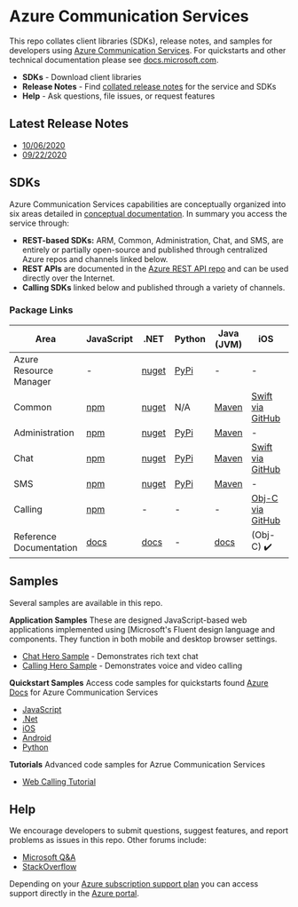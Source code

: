 # Azure Communication Services
This repo collates client libraries (SDKs), release notes, and samples for developers using [Azure Communication Services](https://azure.microsoft.com/en-us/services/communication-services/). For quickstarts and other technical documentation please see [docs.microsoft.com](https://docs.microsoft.com/azure/communication-services/overview).

- **SDKs** - Download client libraries
- **Release Notes** - Find [collated release notes](https://github.com/Azure/Communication/tree/master/releasenotes) for the service and SDKs
- **Help** - Ask questions, file issues, or request features

## Latest Release Notes 
- [10/06/2020](./releasenotes/2020-October-06.md)
- [09/22/2020](./releasenotes/2020-September-22.md)

## SDKs

Azure Communication Services capabilities are conceptually organized into six areas detailed in [conceptual documentation](https://docs.microsoft.com/en-us/azure/communication-services/concepts/sdk-options). In summary you access the service through:
- **REST-based SDKs:** ARM, Common, Administration, Chat, and SMS, are entirely or partially open-source and published through centralized Azure repos and channels linked below. 
- **REST APIs** are documented in the [Azure REST API repo](https://github.com/Azure/azure-rest-api-specs) and can be used directly over the Internet. 
- **Calling SDKs** linked below and published through a variety of channels.


### Package Links

| Area           | JavaScript | .NET | Python | Java (JVM) | iOS | Android (Java) | Other                          |
| -------------- | ---------- | ---- | ------ | ---- | -------------- | -------------- | ------------------------------ |
| Azure Resource Manager | -         | [nuget](https://www.nuget.org/packages/Azure.ResourceManager.Communication)    |   [PyPi](https://pypi.org/project/azure-mgmt-communication/)    |  -  | -              | -  | [Go via GitHub](https://github.com/Azure/azure-sdk-for-go/releases/tag/v46.3.0) |
| Common         | [npm](https://www.npmjs.com/package/@azure/communication-common)         | [nuget](https://www.nuget.org/packages/Azure.Communication.Common/)    | N/A      | [Maven](https://search.maven.org/search?q=a:azure-communication-common)   | [Swift via GitHub](https://github.com/Azure/azure-sdk-for-ios/releases/tag/1.0.0-beta.1)            | [Maven](https://search.maven.org/artifact/com.azure.android/azure-communication-common)             | -                              |
| Administration | [npm](https://www.npmjs.com/package/@azure/communication-administration)         | [nuget](https://www.nuget.org/packages/Azure.Communication.Administration)    | [PyPi](https://pypi.org/project/azure-communication-administration/)      | [Maven](https://search.maven.org/search?q=a:azure-communication-administration)   | -              | -              | -                            |
| Chat           | [npm](https://www.npmjs.com/package/@azure/communication-chat)        | [nuget](https://www.nuget.org/packages/Azure.Communication.Chat)     | [PyPi](https://pypi.org/project/azure-communication-chat/)     | [Maven](https://search.maven.org/search?q=a:azure-communication-chat)   | [Swift via GitHub](https://github.com/Azure/azure-sdk-for-ios/releases)  | [Maven](https://search.maven.org/search?q=a:azure-communication-chat)   | -                              |
| SMS            | [npm](https://www.npmjs.com/package/@azure/communication-sms)         | [nuget](https://www.nuget.org/packages/Azure.Communication.Sms)    | [PyPi](https://pypi.org/project/azure-communication-sms/)       | [Maven](https://search.maven.org/artifact/com.azure/azure-communication-sms)   | -              | -              | -                              |
| Calling        | [npm](https://www.npmjs.com/package/@azure/communication-calling)         | -      | -      | -     | [Obj-C via GitHub](https://github.com/Azure/Communication/releases/tag/v1.0.0-beta.2)     | [Maven](https://search.maven.org/artifact/com.azure.android/azure-communication-calling/)            | -                              |
| Reference Documentation     | [docs](https://azure.github.io/azure-sdk-for-js/communication.html)         | [docs](https://azure.github.io/azure-sdk-for-net/communication.html)      | -      | [docs](http://azure.github.io/azure-sdk-for-java/communication.html)     | (Obj-C) ✔️     | ✔️            | -                              |

## Samples

Several samples are available in this repo.

**Application Samples**
These are designed JavaScript-based web applications implemented using [Microsoft's Fluent design language and components. They function in both mobile and desktop browser settings.

- [Chat Hero Sample](https://github.com/Azure-Samples/communication-services-web-chat-hero) - Demonstrates rich text chat
- [Calling Hero Sample](https://github.com/Azure-Samples/communication-services-web-calling-hero) - Demonstrates voice and video calling

**Quickstart Samples**
Access code samples for quickstarts found [Azure Docs](https://docs.microsoft.com/en-us/azure/communication-services/) for Azure Communication Services
 
 - [JavaScript](https://github.com/Azure-Samples/communication-services-javascript-quickstarts/)
 - [.Net](https://github.com/Azure-Samples/communication-services-dotnet-quickstarts/)
 - [iOS](https://github.com/Azure-Samples/communication-services-ios-quickstarts/)
 - [Android](https://github.com/Azure-Samples/communication-services-android-quickstarts/)
 - [Python](https://github.com/Azure-Samples/communication-services-python-quickstarts/)
 
 **Tutorials**
 Advanced code samples for Azrue Communication Services
 
 - [Web Calling Tutorial](https://github.com/Azure-Samples/communication-services-web-calling-tutorial)

## Help

We encourage developers to submit questions, suggest features, and report problems as issues in this repo. Other forums include:

- [Microsoft Q&A](https://docs.microsoft.com/en-us/answers/index.html)
- [StackOverflow](https://stackoverflow.com/questions/tagged/azure+communication)

Depending on your [Azure subscription support plan](https://azure.microsoft.com/support/plans/) you can access support directly in the [Azure portal](https://azure.microsoft.com/en-us/support/create-ticket/).
